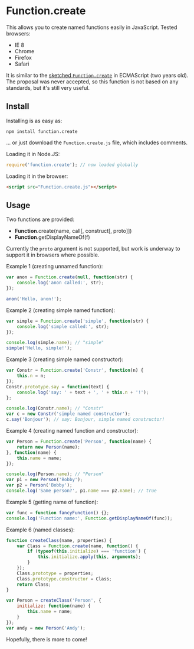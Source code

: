 Function.create
===============

This allows you to create named functions easily in JavaScript. Tested browsers:

 *  IE 8
 *  Chrome
 *  Firefox
 *  Safari

It is similar to the [sketched `Function.create`](http://wiki.ecmascript.org/doku.php?id=strawman:name_property_of_functions) in ECMAScript (two years old). The proposal was never accepted, so this function is not based on any standards, but it's still very useful.


Install
-------

Installing is as easy as:

```
npm install function.create
```

... or just download the `Function.create.js` file, which includes comments.

Loading it in Node.JS:

```javascript
require('function.create'); // now loaded globally
```

Loading it in the browser:

```html
<script src="Function.create.js"></script>
```


Usage
-----

Two functions are provided:

 *  **Function**.create(name, call[, construct[, proto]])
 *  **Function**.getDisplayNameOf(f)

Currently the `proto` argument is not supported, but work is underway to support it in browsers where possible.

Example 1 (creating unnamed function):

```javascript
var anon = Function.create(null, function(str) {
	console.log('anon called:', str);
});

anon('Hello, anon!');
```

Example 2 (creating simple named function):

```javascript
var simple = Function.create('simple', function(str) {
	console.log('simple called:', str);
});

console.log(simple.name); // "simple"
simple('Hello, simple!');
```

Example 3 (creating simple named constructor):

```javascript
var Constr = Function.create('Constr', function(n) {
	this.n = n;
});
Constr.prototype.say = function(text) {
	console.log('say: ' + text + ', ' + this.n + '!');
};

console.log(Constr.name); // "Constr"
var c = new Constr('simple named constructor');
c.say('Bonjour'); // say: Bonjour, simple named constructor!
```

Example 4 (creating named function and constructor):

```javascript
var Person = Function.create('Person', function(name) {
	return new Person(name);
}, function(name) {
	this.name = name;
});

console.log(Person.name); // "Person"
var p1 = new Person('Bobby');
var p2 = Person('Bobby');
console.log('Same person?', p1.name === p2.name); // true
```

Example 5 (getting name of function):

```javascript
var func = function fancyFunction() {};
console.log('Function name:', Function.getDisplayNameOf(func));
```

Example 6 (named classes):

```javascript
function createClass(name, properties) {
	var Class = Function.create(name, function() {
		if (typeof(this.initialize) === 'function') {
			this.initialize.apply(this, arguments);
		}
	});
	Class.prototype = properties;
	Class.prototype.constructor = Class;
	return Class;
}

var Person = createClass('Person', {
	initialize: function(name) {
		this.name = name;
	}
});
var andy = new Person('Andy');
```

Hopefully, there is more to come!
